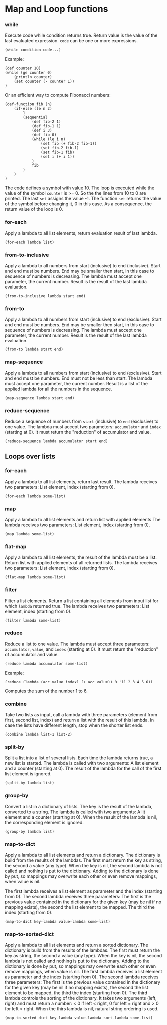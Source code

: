 # Map and Loop functions

### while
Execute code while condition returns true. Return value is the value of the last evaluated expression.
`code` can be one or more expressions. 
```
(while condition code...)
```
Example:
```
(def counter 10)
(while (ge counter 0) 
	(println counter)
	(set counter (- counter 1))
)
```

Or an efficient way to compute Fibonacci numbers: 
```
(def-function fib (n)
	(if-else (le n 2)
		1
		(sequential 
			(def fib-2 1)
			(def fib-1 1)
			(def i 3)
			(def fib 0)
			(while (le i n)
				(set fib (+ fib-2 fib-1))
				(set fib-2 fib-1)
				(set fib-1 fib)
				(set i (+ i 1))
			)
			fib
		)
	)
)
```


The code defines a symbol with value 10. The loop is executed while the value of the symbol `counter` is >= 0. 
So the the lines from 10 to 0 are printed.  The last `set` assigns the value -1. The function `set` returns the 
value of the symbol before changing it, 0 in this case. As a consequence, the return value of the loop is 0.

### for-each
Apply a lambda to all list elements, return evaluation result of last lambda.
```
(for-each lambda list)
```

### from-to-inclusive
Apply a lambda to all numbers from start (inclusive) to end (inclusive). Start and end must be numbers.
End may be smaller then start, in this case to sequence of numbers is decreasing.
The lambda must accept one parameter, the current number.
Result is the result of the last lambda evaluation.
```
(from-to-inclusive lambda start end)
```

### from-to
Apply a lambda to all numbers from start (inclusive) to end (exclusive). Start and end must be numbers.
End may be smaller then start, in this case to sequence of numbers is decreasing.
The lambda must accept one parameter, the current number.
Result is the result of the last lambda evaluation.
```
(from-to lambda start end)
```

### map-sequence
Apply a lambda to all numbers from start (inclusive) to end (exclusive). Start and end must be numbers.
End must not be less than start.
The lambda must accept one parameter, the current number.
Result is a list of the applied lambda for all the numbers in the sequence.
```
(map-sequence lambda start end)
```

### reduce-sequence
Reduce a sequence of numbers from `start` (inclusive) to `end` (exclusive) to one value. The lambda must accept two parameters: 
`accumulator` and `index` (starting at 0). It must return the "reduction" of accumulator and value.
```
(reduce-sequence lambda accumulator start end)
```

## Loops over lists

### for-each
Apply a lambda to all list elements, return last result.
The lambda receives two parameters: List element, index (starting from 0).
```
(for-each lambda some-list)
```

### map
Apply a lambda to all list elements and return list with applied elements
The lambda receives two parameters: List element, index (starting from 0).
```
(map lambda some-list)
```

### flat-map
Apply a lambda to all list elements, the result of the lambda must be a list. Return list with applied elements of all returned lists.
The lambda receives two parameters: List element, index (starting from 0).

```
(flat-map lambda some-list)
```

### filter
Filter a list elements. Return a list containing all elements from input list for which `lambda` returned true.
The lambda receives two parameters: List element, index (starting from 0).
```
(filter lambda some-list)
```

### reduce
Reduce a list to one value. The lambda must accept three parameters: 
`accumulator`, `value`, and `index` (starting at 0). It must return the \"reduction\" of accumulator and value.
```
(reduce lambda accumulator some-list)
```
Example:
```
(reduce (lambda (acc value index) (+ acc value)) 0 '(1 2 3 4 5 6))
```
Computes the sum of the number 1 to 6.

### combine
Take two lists as input, call a lambda with three parameters (element from first, second list, index)
and return a list with the result of this lambda. In case the lists have different
length, stop when the shorter list ends.

```
(combine lambda list-1 list-2)
```

### split-by
Split a list into a list of several lists. Each time the lambda returns true, a new list is started.
The lambda is called with two arguments: A list element and a counter (starting at 0). The result
of the lambda for the call of the first list element is ignored. 

```
(split-by lambda list)
```

### group-by
Convert a list in a dictionary of lists. The key is the result of the lambda, converted to a string.
The lambda is called with two arguments: A lit element and a counter (starting at 0). When the 
result of the lambda is nil, the corresponding element is ignored.

```
(group-by lambda list)
```

### map-to-dict
Apply a lambda to all list elements and return a dictionary. The dictionary is build from the results
of the lambdas. The first must return the key as string, the second a value (any type). 
When the key is nil, the second lambda is not called and nothing is put to the dictionary.
Adding to the dictionary is done by put, so mappings may overwrite each other or even remove mappings,
when value is nil.

The first lambda receives a list element as parameter and the index (starting from 0).
The second lambda receives three parameters: The first is the previous value contained in the dictionary for the given
key (may be nil if no mapping exists), the second the list element to be mapped. The third the index (starting from 0).
```
(map-to-dict key-lambda value-lambda some-list)
```

### map-to-sorted-dict
Apply a lambda to all list elements and return a sorted dictionary. The dictionary is build from the results
of the lambdas. The first must return the key as string, the second a value (any type). 
When the key is nil, the second lambda is not called and nothing is put to the dictionary.
Adding to the dictionary is done by put, so mappings may overwrite each other or even remove mappings,
when value is nil.
The first lambda receives a list element as parameter and the index (starting from 0).
The second lambda receives three parameters: The first is the previous value contained in the dictionary for the given
key (may be nil if no mapping exists), the second the list element to be mapped, the third the index (starting from 0).
The third lambda controls the sorting of the dictionary. It takes two arguments (left, right) and must return a number:
< 0 if left < right, 0 for left = right and > 0 for left > right. When the thirs lambda is nil, natural string ordering
is used. 
```
(map-to-sorted dict key-lambda value-lambda sort-lambda some-list)
```

